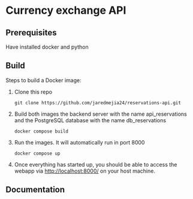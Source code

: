 # Currency exchange API

## Prerequisites

Have installed docker and python

## Build

Steps to build a Docker image:

1.  Clone this repo

        git clone https://github.com/jaredmejia24/reservations-api.git

2.  Build both images the backend server with the name api_reservations and the PostgreSQL database with the name db_reservations

        docker compose build

3.  Run the images. It will automatically run in port 8000

        docker compose up

4.  Once everything has started up, you should be able to access the webapp via [http://localhost:8000/](http://localhost:8000/) on your host machine.

## Documentation 

